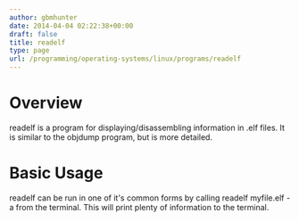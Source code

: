 ```yaml
---
author: gbmhunter
date: 2014-04-04 02:22:38+00:00
draft: false
title: readelf
type: page
url: /programming/operating-systems/linux/programs/readelf
---
```


# Overview





readelf is a program for displaying/disassembling information in .elf files. It is similar to the objdump program, but is more detailed.





# Basic Usage





readelf can be run in one of it's common forms by calling readelf myfile.elf -a from the terminal. This will print plenty of information to the terminal.
